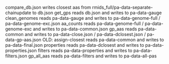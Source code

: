 compare_db.json writes closest aas from rmids_full/pa-data-separate-chainupdate to db.json
get_gps reads db.json and writes to pa-data-gauge
clean_genomes reads pa-data-gauge and writes to pa-data-genome-full / pa-data-genome-exc.json
aa_counts reads pa-data-genome-full / pa-data-genome-exc and writes to pa-data-common.json
gp_aas reads pa-data-common and writes to pa-data-close.json / pa-data-dclosest.json / pa-data-gp-aas.json
OLD: assign-closest reads pa-data-common and writes to pa-data-final.json
properties reads pa-data-dclosest and writes to pa-data-properties.json
filters reads pa-data-properties and writes to pa-data-filters.json
gp_all_aas reads pa-data-filters and writes to pa-data-all-pas


